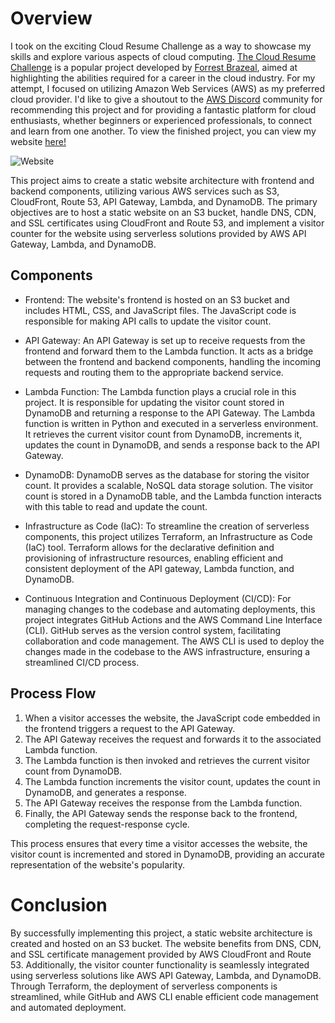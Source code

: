 # Overview 
I took on the exciting Cloud Resume Challenge as a way to showcase my skills and explore various aspects of cloud computing. [The Cloud Resume Challenge](https://cloudresumechallenge.dev/) is a popular project developed by [Forrest Brazeal](https://bio.link/forrestbrazeal), aimed at highlighting the abilities required for a career in the cloud industry. For my attempt, I focused on utilizing Amazon Web Services (AWS) as my preferred cloud provider. I'd like to give a shoutout to the [AWS Discord](https://discord.com/servers/amazon-web-services-aws-cloud-423842546947457024) community for recommending this project and for providing a fantastic platform for cloud enthusiasts, whether beginners or experienced professionals, to connect and learn from one another. To view the finished project, you can view my website [here!](https://antoleska.net) 

![Website](https://img.shields.io/website?down_color=red&down_message=offline&label=antoleska.net&style=plastic&up_color=green&up_message=online&url=https%3A%2F%2Fantoleska.net)

This project aims to create a static website architecture with frontend and backend components, utilizing various AWS services such as S3, CloudFront, Route 53, API Gateway, Lambda, and DynamoDB. The primary objectives are to host a static website on an S3 bucket, handle DNS, CDN, and SSL certificates using CloudFront and Route 53, and implement a visitor counter for the website using serverless solutions provided by AWS API Gateway, Lambda, and DynamoDB.

## Components

- Frontend: The website's frontend is hosted on an S3 bucket and includes HTML, CSS, and JavaScript files. The JavaScript code is responsible for making API calls to update the visitor count.

- API Gateway: An API Gateway is set up to receive requests from the frontend and forward them to the Lambda function. It acts as a bridge between the frontend and backend components, handling the incoming requests and routing them to the appropriate backend service.

- Lambda Function: The Lambda function plays a crucial role in this project. It is responsible for updating the visitor count stored in DynamoDB and returning a response to the API Gateway. The Lambda function is written in Python and executed in a serverless environment. It retrieves the current visitor count from DynamoDB, increments it, updates the count in DynamoDB, and sends a response back to the API Gateway.

- DynamoDB: DynamoDB serves as the database for storing the visitor count. It provides a scalable, NoSQL data storage solution. The visitor count is stored in a DynamoDB table, and the Lambda function interacts with this table to read and update the count.

- Infrastructure as Code (IaC): To streamline the creation of serverless components, this project utilizes Terraform, an Infrastructure as Code (IaC) tool. Terraform allows for the declarative definition and provisioning of infrastructure resources, enabling efficient and consistent deployment of the API gateway, Lambda function, and DynamoDB.

- Continuous Integration and Continuous Deployment (CI/CD): For managing changes to the codebase and automating deployments, this project integrates GitHub Actions and the AWS Command Line Interface (CLI). GitHub serves as the version control system, facilitating collaboration and code management. The AWS CLI is used to deploy the changes made in the codebase to the AWS infrastructure, ensuring a streamlined CI/CD process.

## Process Flow

1. When a visitor accesses the website, the JavaScript code embedded in the frontend triggers a request to the API Gateway.
2. The API Gateway receives the request and forwards it to the associated Lambda function.
3. The Lambda function is then invoked and retrieves the current visitor count from DynamoDB.
4. The Lambda function increments the visitor count, updates the count in DynamoDB, and generates a response.
5. The API Gateway receives the response from the Lambda function.
6. Finally, the API Gateway sends the response back to the frontend, completing the request-response cycle.

This process ensures that every time a visitor accesses the website, the visitor count is incremented and stored in DynamoDB, providing an accurate representation of the website's popularity.

# Conclusion

By successfully implementing this project, a static website architecture is created and hosted on an S3 bucket. The website benefits from DNS, CDN, and SSL certificate management provided by AWS CloudFront and Route 53. Additionally, the visitor counter functionality is seamlessly integrated using serverless solutions like AWS API Gateway, Lambda, and DynamoDB. Through Terraform, the deployment of serverless components is streamlined, while GitHub and AWS CLI enable efficient code management and automated deployment.